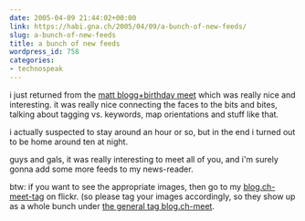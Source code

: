 ```yaml
---
date: 2005-04-09 21:44:02+00:00
link: https://habi.gna.ch/2005/04/09/a-bunch-of-new-feeds/
slug: a-bunch-of-new-feeds
title: a bunch of new feeds
wordpress_id: 758
categories:
- technospeak
---
```



i just returned from the [matt blogg+birthday meet](http://blog.ch/blog/index.php/archives/2005/03/29/the-matt-blogbirthday-meet/) which was really nice and interesting. it was really nice connecting the faces to the bits and bites, talking about tagging vs. keywords, map orientations and stuff like that. 
  
i actually suspected to stay around an hour or so, but in the end i turned out to be home around ten at night. 
  
guys and gals, it was really interesting to meet all of you, and i'm surely gonna add some more feeds to my news-reader.



btw: if you want to see the appropriate images, then go to my [blog.ch-meet-tag](https://www.flickr.com/photos/habi/tags/blogchmeet/) on flickr. (so please tag your images accordingly, so they show up as a whole bunch under [the general tag blog.ch-meet](https://www.flickr.com/photos/tags/blogchmeet/).

